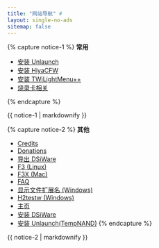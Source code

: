 ```yaml
---
title: "网站导航" #
layout: single-no-ads
sitemap: false
---
```

{% capture notice-1 %}
**常用**

+ [安装 Unlaunch](installing-unlaunch)
+ [安装 HiyaCFW](installing-hiyacfw)
+ [安装 TWiLightMenu++](installing-twilight-menu++)
+ [烧录卡相关](flashcard)

{% endcapture %}
<div class="notice--info">{{ notice-1 | markdownify }}</div>

{% capture notice-2 %}
**其他**

+ [Credits](credits)
+ [Donations](donations)
+ [导出 DSiWare](dumping-dsiware)
+ [F3 (Linux)](f3-(linux))
+ [F3X (Mac)](f3x-(mac))
+ [FAQ](faq)
+ [显示文件扩展名 (Windows)](file-extensions-(windows))
+ [H2testw (Windows)](h2testw-(windows))
+ [主页](/)
+ [安装 DSiWare](installing-dsiware)
+ [安装 Unlaunch(TempNAND)](installing-unlaunch-(tempnand))
{% endcapture %}
<div class="notice">{{ notice-2 | markdownify }}</div>
